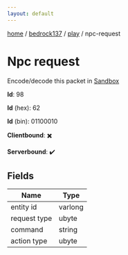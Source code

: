 ```yaml
---
layout: default
---
```


[home](/)  /  [bedrock137](/protocol/bedrock137)  /  [play](/protocol/bedrock137/play)  /  npc-request

# Npc request

Encode/decode this packet in [Sandbox](../../../sandbox/bedrock137#play.npc_request)

**Id**: 98

**Id** (hex): 62

**Id** (bin): 01100010

**Clientbound**: ✖️

**Serverbound**: ✔️

## Fields

Name | Type
---|---
entity id | varlong
request type | ubyte
command | string
action type | ubyte
